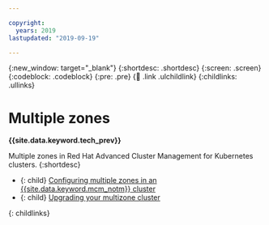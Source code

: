 ```yaml
---

copyright:
  years: 2019
lastupdated: "2019-09-19"

---
```


{:new_window: target="_blank"}
{:shortdesc: .shortdesc}
{:screen: .screen}
{:codeblock: .codeblock}
{:pre: .pre}
{:child: .link .ulchildlink}
{:childlinks: .ullinks}

# Multiple zones

**{{site.data.keyword.tech_prev}}**

Multiple zones in Red Hat Advanced Cluster Management for Kubernetes clusters.
{:shortdesc}

- {: child} [Configuring multiple zones in an {{site.data.keyword.mcm_notm}} cluster](../installing/multizone_config.md)
- {: child} [Upgrading your multizone cluster](../installing/multizone_upgrade.md)

{: childlinks}
